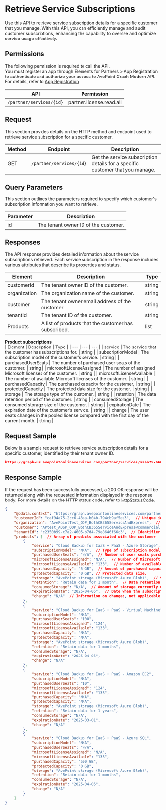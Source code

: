 # Retrieve Service Subscriptions

Use this API to retrieve service subscription details for a specific customer that you manage. With this API, you can efficiently manage and audit customer subscriptions, enhancing the capability to oversee and optimize service usage effectively.

## Permissions  

The following permission is required to call the API.  
You must register an app through Elements for Partners > App Registration to authenticate and authorize your access to AvePoint Graph Modern API. For details, refer to [App Registration](https://cdn.avepoint.com/assets/apelements-webhelp/avepoint-elements-for-partners/index.htm#!Documents/appregistration.htm)  

| API |Permission  |
|-----------|-----------------|
| `/partner/services/{id}` |  partner.license.read.all |  

## Request

This section provides details on the HTTP method and endpoint used to retrieve service subscription for a specific customer.

| Method | Endpoint | Description |
| --- | --- | --- |
| GET | `/partner/services/{id}` | Get the service subscription details for a specific customer that you manage. |

## Query Parameters

This section outlines the parameters required to specify which customer's subscription information you want to retrieve.  

| Parameter | Description |
| --- | --- |
| id | The tenant owner ID of the customer. |

## Responses

The API response provides detailed information about the service subscriptions retrieved. Each service subscription in the response includes various attributes that describe its properties and status.

| Element | Description | Type |
| --- | --- | --- |
| customerId | The tenant owner ID of the customer. | string |
| organization | The organization name of the customer. | string |
| customer | The tenant owner email address of the customer. | string |
| tenantId | The tenant ID of the customer. | string |
|Products| A list of products that the customer has subscribed.| list|

**Product subscriptions**  
| Element | Description | Type |
| --- | --- | --- |
| service | The service that the customer has subscriptions for. | string |
| subscriptionModel | The subscription model of the customer’s service. | string |
| purchasedUserSeats | The number of purchased user seats of the customer. | string |
| microsoftLicenseAssigned | The number of assigned Microsoft licenses of the customer. | string |
| microsoftLicenseAvailable | The number of available Microsoft licenses of the customer. | string |
| purchasedCapacity | The purchased capacity for the customer. | string |
| protectedCapacity | The protected data size for the customer. | string |
| storage | The storage type of the customer. | string |
| retention | The data retention period of the customer. | string |
| consumedStorage | The consumed storage size of the customer. | string |
| expirationDate | The expiration date of the customer’s service. | string |
| change | The user seats changes in the pooled license compared with the first day of the current month. | string |

## Request Sample

Below is a sample request to retrieve service subscription details for a specific customer, identified by their tenant owner ID.

```json
https://graph-us.avepointonlineservices.com/partner/Services/aaaa75-666-aaaa-bbbb-cccc94cb9af5ea3
```

## Response Sample

If the request has been successfully processed, a 200 OK response will be returned along with the requested information displayed in the response body. For more details on the HTTP status code, refer to [HttpStatusCode](https://learn.avepoint.com/docs/Use-AvePoint-Graph-Modern-API.html#http-status-code).

```json
{
    "@odata.context": "https://graph.avepointonlineservices.com/partner/$metadata#Services/$entity",  // OData metadata URL for the service entity
    "customerId": "caf94a75-2cc6-43aa-b04b-794cb9af5ea3",  // Unique identifier for the customer
    "organization": "AvePointTest_OOP_BothCB365ServiceAndExpress",  // Name of the organization
    "customer": "APtest_AOSP_OOP_BothCB365ServiceAndExpress@commercial.com",  // Customer's email or username
    "tenantId": "c2350b99-c7a2-4605-b7d4-79e8646f66c3",  // Identifier for the customer's tenant
    "products": [  // Array of products associated with the customer
        {
            "service": "Cloud Backup for IaaS + PaaS - Azure Storage",  // Name of the service
            "subscriptionModel": "N/A",  // Type of subscription model; not applicable here
            "purchasedUserSeats": "N/A",  // Number of user seats purchased; not applicable here
            "microsoftLicenseAssigned": "N/A",  // Number of Microsoft licenses assigned; not applicable here
            "microsoftLicenseAvailable": "133",  // Number of available Microsoft licenses
            "purchasedCapacity": "5 GB",  // Amount of purchased capacity for data protection.
            "protectedCapacity": "0 GB", // Protected data size.
            "storage": "AvePoint storage (Microsoft Azure Blob)",  // Storage type and provider
            "retention": "Retain data for 1 month",  // Data retention policy duration
            "consumedStorage": "N/A",  // Amount of storage currently used; not applicable here
            "expirationDate": "2025-04-05",  // Date when the subscription expires
            "change": "N/A"  // Information on changes, not applicable here
        },
        {
            "service": "Cloud Backup for IaaS + PaaS - Virtual Machine",
            "subscriptionModel": "N/A",
            "purchasedUserSeats": "100",
            "microsoftLicenseAssigned": "124",
            "microsoftLicenseAvailable": "133",
            "purchasedCapacity": "N/A",
            "protectedCapacity": "N/A",
            "storage": "AvePoint storage (Microsoft Azure Blob)",
            "retention": "Retain data for 1 months",
            "consumedStorage": "N/A",
            "expirationDate": "2025-04-05",
            "change": "N/A"
        },
        {
            "service": "Cloud Backup for IaaS + PaaS - Amazon EC2",
            "subscriptionModel": "N/A",
            "purchasedUserSeats": "10",
            "microsoftLicenseAssigned": "124",
            "microsoftLicenseAvailable": "133",
            "purchasedCapacity": "N/A",
            "protectedCapacity": "N/A",
            "storage": "AvePoint storage (Microsoft Azure Blob)",
            "retention": "Retain data for 1 years",
            "consumedStorage": "N/A",
            "expirationDate": "2025-03-01",
            "change": "N/A"
        },
        {
            "service": "Cloud Backup for IaaS + PaaS - Azure SQL",
            "subscriptionModel": "N/A",
            "purchasedUserSeats": "N/A",
            "microsoftLicenseAssigned": "N/A",
            "microsoftLicenseAvailable": "133",
            "purchasedCapacity": "500 GB",
            "protectedCapacity": "0 GB",
            "storage": "AvePoint storage (Microsoft Azure Blob)",
            "retention": "Retain data for 1 months",
            "consumedStorage": "N/A",
            "expirationDate": "2025-04-05",
            "change": "N/A"
        }
    ]
}
```
